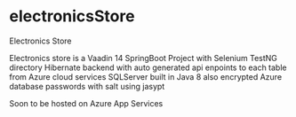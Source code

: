 # electronicsStore
Electronics Store

Electronics store is a Vaadin 14 SpringBoot Project with Selenium TestNG directory Hibernate backend with auto generated api enpoints to each 
table from Azure cloud services SQLServer built in Java 8
also encrypted Azure database passwords with salt using jasypt

Soon to be hosted on Azure App Services
